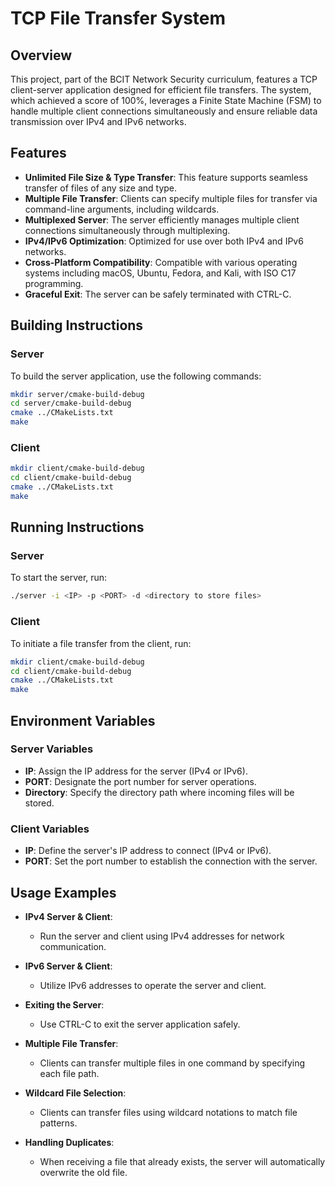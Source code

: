 # TCP File Transfer System

## Overview
This project, part of the BCIT Network Security curriculum, features a TCP client-server application designed for efficient file transfers. The system, which achieved a  score of 100%, leverages a Finite State Machine (FSM) to handle multiple client connections simultaneously and ensure reliable data transmission over IPv4 and IPv6 networks.

## Features
- **Unlimited File Size & Type Transfer**: This feature supports seamless transfer of files of any size and type.
- **Multiple File Transfer**: Clients can specify multiple files for transfer via command-line arguments, including wildcards.
- **Multiplexed Server**: The server efficiently manages multiple client connections simultaneously through multiplexing.
- **IPv4/IPv6 Optimization**: Optimized for use over both IPv4 and IPv6 networks.
- **Cross-Platform Compatibility**: Compatible with various operating systems including macOS, Ubuntu, Fedora, and Kali, with ISO C17 programming.
- **Graceful Exit**: The server can be safely terminated with CTRL-C.

## Building Instructions

### Server
To build the server application, use the following commands:
```sh
mkdir server/cmake-build-debug
cd server/cmake-build-debug
cmake ../CMakeLists.txt
make
```
### Client
```sh
mkdir client/cmake-build-debug
cd client/cmake-build-debug
cmake ../CMakeLists.txt
make
```
## Running Instructions
### Server
To start the server, run:
```sh
./server -i <IP> -p <PORT> -d <directory to store files>
```
### Client
To initiate a file transfer from the client, run:
```sh
mkdir client/cmake-build-debug
cd client/cmake-build-debug
cmake ../CMakeLists.txt
make
```

## Environment Variables 
### Server Variables
- **IP**: Assign the IP address for the server (IPv4 or IPv6).
- **PORT**: Designate the port number for server operations.
- **Directory**: Specify the directory path where incoming files will be stored.

### Client Variables
- **IP**: Define the server's IP address to connect (IPv4 or IPv6).
- **PORT**: Set the port number to establish the connection with the server.
## Usage Examples

- **IPv4 Server & Client**:
  - Run the server and client using IPv4 addresses for network communication.

- **IPv6 Server & Client**:
  - Utilize IPv6 addresses to operate the server and client.

- **Exiting the Server**:
  - Use CTRL-C to exit the server application safely.

- **Multiple File Transfer**:
  - Clients can transfer multiple files in one command by specifying each file path.

- **Wildcard File Selection**:
  - Clients can transfer files using wildcard notations to match file patterns.

- **Handling Duplicates**:
  - When receiving a file that already exists, the server will automatically overwrite the old file.
